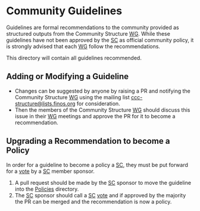 # Community Guidelines

Guidelines are formal recommendations to the community provided as structured outputs from the Community Structure [WG]. While these guidelines have not been approved by the [SC] as official community policy, it is strongly advised that each [WG] follow the recommendations.

This directory will contain all guidelines recommended.

## Adding or Modifying a Guideline

- Changes can be suggested by anyone by raising a PR and notifying the Community Structure [WG] using the mailing list <ccc-structure@lists.finos.org> for consideration.
- Then the members of the Community Structure [WG] should discuss this issue in their [WG] meetings and approve the PR for it to become a recommendation.

## Upgrading a Recommendation to become a Policy

In order for a guideline to become a policy a [SC], they must be put forward for a [vote] by a [SC] member sponsor.

1. A pull request should be made by the [SC] sponsor to move the guideline into the [Policies] directory.
2. The [SC] sponsor should call a [SC] [vote] and if approved by the majority the PR can be merged and the recommendation is now a policy.

[Policies]: ../community-policies
[vote]: ../steering/charter.md#voting
[SC]: ../governance/community-structure.md#steering-committee
[WG]: ../governance/community-structure.md#working-groups

